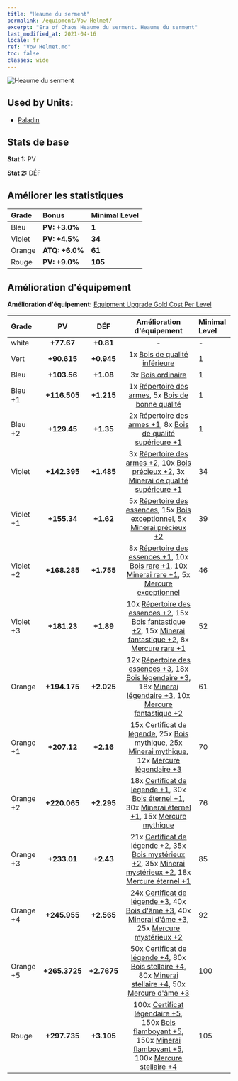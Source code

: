 ```yaml
---
title: "Heaume du serment"
permalink: /equipment/Vow Helmet/
excerpt: "Era of Chaos Heaume du serment. Heaume du serment"
last_modified_at: 2021-04-16
locale: fr
ref: "Vow Helmet.md"
toc: false
classes: wide
---
```


  ![Heaume du serment](/images/e/e_1082.png)

## Used by Units:

* [Paladin](/fr/units/Paladin/) 


## Stats de base
 **Stat 1:** PV

 **Stat 2:** DÉF

## Améliorer les statistiques

  |     Grade    |   Bonus | Minimal Level | 
  |:-------------|:--------|:--------------| 
  | Bleu | **PV: +3.0%** | **1** | 
  | Violet | **PV: +4.5%** | **34** | 
  | Orange | **ATQ: +6.0%** | **61** | 
  | Rouge | **PV: +9.0%** | **105** | 


## Amélioration d'équipement
 **Amélioration d'équipement:** [Equipment Upgrade Gold Cost Per Level](/equipment/EquipmentUpgradeCostPerLevel/) 

  |          Grade      | PV | DÉF | Amélioration d'équipement | Minimal Level |
  |:--------------------|:---------:|:---------:|:----------------:|:--------------|
  | white | **+77.67** | **+0.81** | - | - |
  | Vert | **+90.615** | **+0.945** | 1x [Bois de qualité inférieure](/fr/Items/mat_1/) | 1 |
  | Bleu | **+103.56** | **+1.08** | 3x [Bois ordinaire](/fr/Items/mat_7/) | 1 |
  | Bleu +1 | **+116.505** | **+1.215** | 1x [Répertoire des armes](/fr/Items/mat_18/), 5x [Bois de bonne qualité](/fr/Items/mat_13/) | 1 |
  | Bleu +2 | **+129.45** | **+1.35** | 2x [Répertoire des armes +1](/fr/Items/mat_25/), 8x [Bois de qualité supérieure +1](/fr/Items/mat_20/) | 1 |
  | Violet | **+142.395** | **+1.485** | 3x [Répertoire des armes +2](/fr/Items/mat_32/), 10x [Bois précieux +2](/fr/Items/mat_27/), 3x [Minerai de qualité supérieure +1](/fr/Items/mat_19/) | 34 |
  | Violet +1 | **+155.34** | **+1.62** | 5x [Répertoire des essences](/fr/Items/mat_39/), 15x [Bois exceptionnel](/fr/Items/mat_34/), 5x [Minerai précieux +2](/fr/Items/mat_26/) | 39 |
  | Violet +2 | **+168.285** | **+1.755** | 8x [Répertoire des essences +1](/fr/Items/mat_46/), 10x [Bois rare +1](/fr/Items/mat_41/), 10x [Minerai rare +1](/fr/Items/mat_40/), 5x [Mercure exceptionnel](/fr/Items/mat_35/) | 46 |
  | Violet +3 | **+181.23** | **+1.89** | 10x [Répertoire des essences +2](/fr/Items/mat_53/), 15x [Bois fantastique +2](/fr/Items/mat_48/), 15x [Minerai fantastique +2](/fr/Items/mat_47/), 8x [Mercure rare +1](/fr/Items/mat_42/) | 52 |
  | Orange | **+194.175** | **+2.025** | 12x [Répertoire des essences +3](/fr/Items/mat_60/), 18x [Bois légendaire +3](/fr/Items/mat_55/), 18x [Minerai légendaire +3](/fr/Items/mat_54/), 10x [Mercure fantastique +2](/fr/Items/mat_49/) | 61 |
  | Orange +1 | **+207.12** | **+2.16** | 15x [Certificat de légende](/fr/Items/mat_67/), 25x [Bois mythique](/fr/Items/mat_62/), 25x [Minerai mythique](/fr/Items/mat_61/), 12x [Mercure légendaire +3](/fr/Items/mat_56/) | 70 |
  | Orange +2 | **+220.065** | **+2.295** | 18x [Certificat de légende +1](/fr/Items/mat_74/), 30x [Bois éternel +1](/fr/Items/mat_69/), 30x [Minerai éternel +1](/fr/Items/mat_68/), 15x [Mercure mythique](/fr/Items/mat_63/) | 76 |
  | Orange +3 | **+233.01** | **+2.43** | 21x [Certificat de légende +2](/fr/Items/mat_81/), 35x [Bois mystérieux +2](/fr/Items/mat_76/), 35x [Minerai mystérieux +2](/fr/Items/mat_75/), 18x [Mercure éternel +1](/fr/Items/mat_70/) | 85 |
  | Orange +4 | **+245.955** | **+2.565** | 24x [Certificat de légende +3](/fr/Items/mat_88/), 40x [Bois d'âme +3](/fr/Items/mat_83/), 40x [Minerai d'âme +3](/fr/Items/mat_82/), 25x [Mercure mystérieux +2](/fr/Items/mat_77/) | 92 |
  | Orange +5 | **+265.3725** | **+2.7675** | 50x [Certificat de légende +4](/fr/Items/mat_95/), 80x [Bois stellaire +4](/fr/Items/mat_90/), 80x [Minerai stellaire +4](/fr/Items/mat_89/), 50x [Mercure d'âme +3](/fr/Items/mat_84/) | 100 |
  | Rouge | **+297.735** | **+3.105** | 100x [Certificat légendaire +5](/fr/Items/mat_102/), 150x [Bois flamboyant +5](/fr/Items/mat_97/), 150x [Minerai flamboyant +5](/fr/Items/mat_96/), 100x [Mercure stellaire +4](/fr/Items/mat_91/) | 105 |

